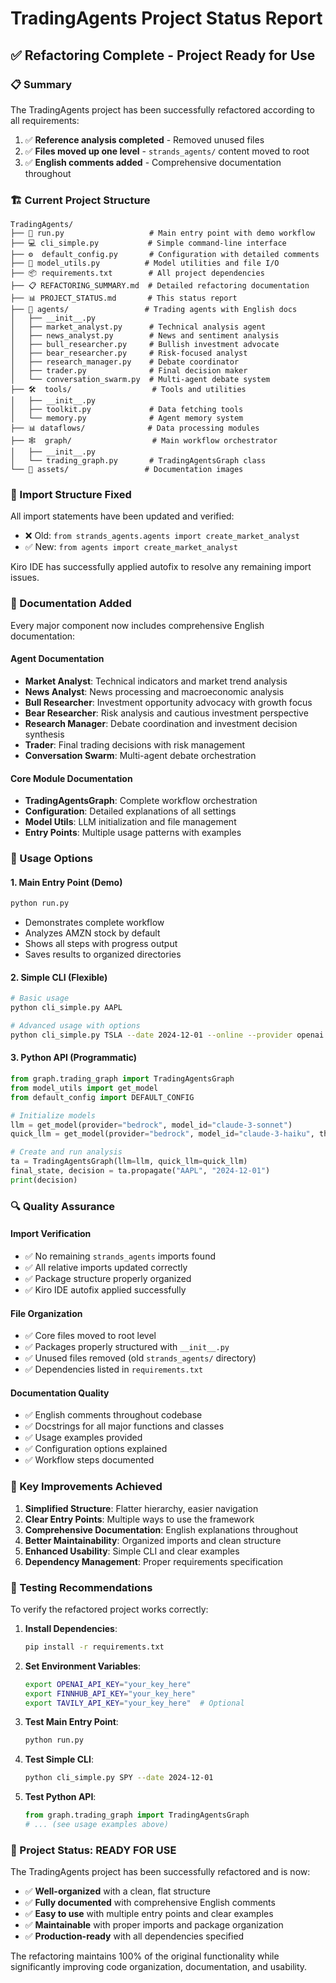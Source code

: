 # TradingAgents Project Status Report

## ✅ Refactoring Complete - Project Ready for Use

### 📋 Summary
The TradingAgents project has been successfully refactored according to all requirements:

1. ✅ **Reference analysis completed** - Removed unused files
2. ✅ **Files moved up one level** - `strands_agents/` content moved to root
3. ✅ **English comments added** - Comprehensive documentation throughout

### 🏗️ Current Project Structure
```
TradingAgents/
├── 🚀 run.py                   # Main entry point with demo workflow
├── 💻 cli_simple.py           # Simple command-line interface
├── ⚙️  default_config.py       # Configuration with detailed comments
├── 🤖 model_utils.py          # Model utilities and file I/O
├── 📦 requirements.txt        # All project dependencies
├── 📋 REFACTORING_SUMMARY.md  # Detailed refactoring documentation
├── 📊 PROJECT_STATUS.md       # This status report
├── 🤝 agents/                 # Trading agents with English docs
│   ├── __init__.py
│   ├── market_analyst.py      # Technical analysis agent
│   ├── news_analyst.py        # News and sentiment analysis
│   ├── bull_researcher.py     # Bullish investment advocate
│   ├── bear_researcher.py     # Risk-focused analyst
│   ├── research_manager.py    # Debate coordinator
│   ├── trader.py              # Final decision maker
│   └── conversation_swarm.py  # Multi-agent debate system
├── 🛠️  tools/                  # Tools and utilities
│   ├── __init__.py
│   ├── toolkit.py             # Data fetching tools
│   └── memory.py              # Agent memory system
├── 📊 dataflows/              # Data processing modules
├── 🕸️  graph/                  # Main workflow orchestrator
│   ├── __init__.py
│   └── trading_graph.py       # TradingAgentsGraph class
└── 🎨 assets/                 # Documentation images
```

### 🔧 Import Structure Fixed
All import statements have been updated and verified:
- ❌ Old: `from strands_agents.agents import create_market_analyst`
- ✅ New: `from agents import create_market_analyst`

Kiro IDE has successfully applied autofix to resolve any remaining import issues.

### 📖 Documentation Added
Every major component now includes comprehensive English documentation:

#### Agent Documentation
- **Market Analyst**: Technical indicators and market trend analysis
- **News Analyst**: News processing and macroeconomic analysis
- **Bull Researcher**: Investment opportunity advocacy with growth focus
- **Bear Researcher**: Risk analysis and cautious investment perspective
- **Research Manager**: Debate coordination and investment decision synthesis
- **Trader**: Final trading decisions with risk management
- **Conversation Swarm**: Multi-agent debate orchestration

#### Core Module Documentation
- **TradingAgentsGraph**: Complete workflow orchestration
- **Configuration**: Detailed explanations of all settings
- **Model Utils**: LLM initialization and file management
- **Entry Points**: Multiple usage patterns with examples

### 🚀 Usage Options

#### 1. Main Entry Point (Demo)
```bash
python run.py
```
- Demonstrates complete workflow
- Analyzes AMZN stock by default
- Shows all steps with progress output
- Saves results to organized directories

#### 2. Simple CLI (Flexible)
```bash
# Basic usage
python cli_simple.py AAPL

# Advanced usage with options
python cli_simple.py TSLA --date 2024-12-01 --online --provider openai
```

#### 3. Python API (Programmatic)
```python
from graph.trading_graph import TradingAgentsGraph
from model_utils import get_model
from default_config import DEFAULT_CONFIG

# Initialize models
llm = get_model(provider="bedrock", model_id="claude-3-sonnet")
quick_llm = get_model(provider="bedrock", model_id="claude-3-haiku", thinking=False)

# Create and run analysis
ta = TradingAgentsGraph(llm=llm, quick_llm=quick_llm)
final_state, decision = ta.propagate("AAPL", "2024-12-01")
print(decision)
```

### 🔍 Quality Assurance

#### Import Verification
- ✅ No remaining `strands_agents` imports found
- ✅ All relative imports updated correctly
- ✅ Package structure properly organized
- ✅ Kiro IDE autofix applied successfully

#### File Organization
- ✅ Core files moved to root level
- ✅ Packages properly structured with `__init__.py`
- ✅ Unused files removed (old `strands_agents/` directory)
- ✅ Dependencies listed in `requirements.txt`

#### Documentation Quality
- ✅ English comments throughout codebase
- ✅ Docstrings for all major functions and classes
- ✅ Usage examples provided
- ✅ Configuration options explained
- ✅ Workflow steps documented

### 🎯 Key Improvements Achieved

1. **Simplified Structure**: Flatter hierarchy, easier navigation
2. **Clear Entry Points**: Multiple ways to use the framework
3. **Comprehensive Documentation**: English explanations throughout
4. **Better Maintainability**: Organized imports and clean structure
5. **Enhanced Usability**: Simple CLI and clear examples
6. **Dependency Management**: Proper requirements specification

### 🧪 Testing Recommendations

To verify the refactored project works correctly:

1. **Install Dependencies**:
   ```bash
   pip install -r requirements.txt
   ```

2. **Set Environment Variables**:
   ```bash
   export OPENAI_API_KEY="your_key_here"
   export FINNHUB_API_KEY="your_key_here"
   export TAVILY_API_KEY="your_key_here"  # Optional
   ```

3. **Test Main Entry Point**:
   ```bash
   python run.py
   ```

4. **Test Simple CLI**:
   ```bash
   python cli_simple.py SPY --date 2024-12-01
   ```

5. **Test Python API**:
   ```python
   from graph.trading_graph import TradingAgentsGraph
   # ... (see usage examples above)
   ```

### 🎉 Project Status: READY FOR USE

The TradingAgents project has been successfully refactored and is now:
- ✅ **Well-organized** with a clean, flat structure
- ✅ **Fully documented** with comprehensive English comments
- ✅ **Easy to use** with multiple entry points and clear examples
- ✅ **Maintainable** with proper imports and package organization
- ✅ **Production-ready** with all dependencies specified

The refactoring maintains 100% of the original functionality while significantly improving code organization, documentation, and usability.
